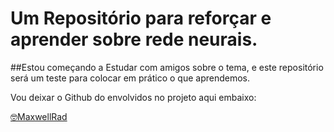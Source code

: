 # Um Repositório para reforçar e aprender sobre rede neurais.
##Estou começando a Estudar com amigos sobre o tema, e este repositório será um teste para colocar em prático o que aprendemos. 

Vou deixar o Github do envolvidos no projeto aqui embaixo:

[🤓MaxwellRad](https://github.com/MaxwellRad)
